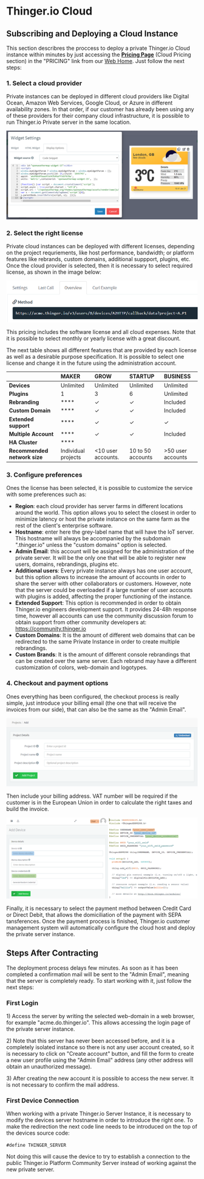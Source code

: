 # Thinger.io Cloud

## Subscribing and Deploying a Cloud Instance

This section describres the proccess to deploy a private Thinger.io Cloud instance within minutes by just accessing the [**Pricing Page**](https://pricing.thinger.io) \(Cloud Pricing section\) in the "PRICING" link from our [Web Home](https://thinger.io). Just follow the next steps:

### 1. Select a cloud provider

Private instances can be deployed in different cloud providers like Digital Ocean, Amazon Web Services, Google Cloud, or Azure in different availability zones. In that order, if our customer has already been using any of these providers for their company cloud infrastructure, it is possible to run Thinger.io Private server in the same location. 

![](../.gitbook/assets/image%20%28132%29.png)

### 2. Select the right license

Private cloud instances can be deployed with different licenses, depending on the project requriements, like host performance, bandwidth; or platform features like rebrands, custom domains, additional suppport,  plugins, etc. Once the cloud provider is selected, then it is necessary to select required license, as shown in the image below:

![](../.gitbook/assets/image%20%2897%29.png)

This pricing includes the software license and all cloud expenses. Note that it is possible to select monthly or yearly license with a great discount. 

The next table shows all different features that are provided by each license as well as a desirable purpose specification. It is possible to select one license and change it in the future using the administration account. 

|  | **MAKER** | **GROW** | **STARTUP** | **BUSINESS** |
| :--- | :--- | :--- | :--- | :--- |
| **Devices** | Unlimited | Unlimited | Unlimited | Unlimited |
| **Plugins** | 1 | 3 | 6 | Unlimited |
| **Rebranding** | \*\*\*\* | ✓ | ✓ | Included |
| **Custom Domain** | \*\*\*\* | ✓ | ✓ | Included |
| **Extended support** | \*\*\*\* | ✓ | ✓ | ✓ |
| **Multiple Account** | \*\*\*\* | ✓ | ✓ | Included |
| **HA Cluster** | \*\*\*\* |  |  |  |
| **Recommended network size** | Individual projects | &lt;10 user accounts. | 10 to 50 accounts |  &gt;50 user accounts |

### 3.  Configure preferences

Ones the license has been selected, it is possible to customize the service with some preferences such as:

* **Region**: each cloud provider has server farms in different locations around the world. This option allows you to select the closest in order to minimize latency or host the private instance on the same farm as the rest of the client's enterprise software.
* **Hostname**: enter here the grey-label name that will have the IoT server. This hostname will always be accompanied by the subdomain ".thinger.io" unless the "custom domains" option is selected.
* **Admin Email**: this account will be assigned for the administration of the private server. It will be the only one that will be able to register new users, domains, rebrandings, plugins etc.
* **Additional users**: Every private instance always has one user account, but this option allows to increase the amount of accounts in order to share the server with other collaborators or customers. However, note that the server could be overloaded if a large number of user accounts with plugins is added, affecting the proper functioning of the instance.
* **Extended Support**: This option is recommended in order to obtain Thinger.io engineers development support. It provides 24-48h response time, however all accounts can use the community discussion forum to obtain support from other community developers at: https://community.thinger.io
* **Custom Domains**: It is the amount of different web domains that can be redirected to the same Private Instance in order to create multiple rebrandings.
* **Custom Brands**: It is the amount of different console rebrandings that can be created over the same server. Each rebrand may have a different customization of colors, web-domain and logotypes.

### 4. Checkout and payment options

Ones everything has been configured, the checkout process is really simple, just introduce your billing email \(the one that will receive the invoices from our side\), that can also be the same as the "Admin Email". 

![](../.gitbook/assets/image%20%28180%29.png)

Then include your billing address. VAT number will be required if the customer is in the European Union in order to calculate the right taxes and build the invoice.

![](../.gitbook/assets/image%20%2890%29.png)

Finally, it is necessary to select the payment method between Credit Card or Direct Debit, that allows the domiciliation of the payment with SEPA tansferences. Once the payment process is finished, Thinger.io customer management system will automatically configure the cloud host and deploy the private server instance. 

## Steps After Contracting

The deployment process delays few minutes. As soon as it has been completed a confirmation mail will be sent to the "Admin Email", meaning that the server is completely ready. To start working with it, just follow the next steps:

### First Login

1\) Access the server by writing the selected web-domain in a web browser, for example "acme.do.thinger.io".  This allows accessing the login page of the private server instance.   

2\) Note that this server has never been accessed before, and it is a completely isolated instance so there is not any user account created, so it is necessary to click on "Create account" button, and fill the form to create a new user profile using the "Admin Email" address \(any other address will obtain an unauthorized message\).

3\) After creating the new account it is possible to access the new server. It is not necessary to confirm the mail address. 

### First Device Connection

When working with a private Thinger.io Server Instance, it is necessary to modify the devices server hostname in order to introduce the right one. To make the redirection the next code line needs to be introduced on the top of the devices source code: 

`#define THINGER_SERVER`

Not doing this will cause the device to try to establish a connection to the public Thinger.io Platform Community Server instead of working against the new private server.

